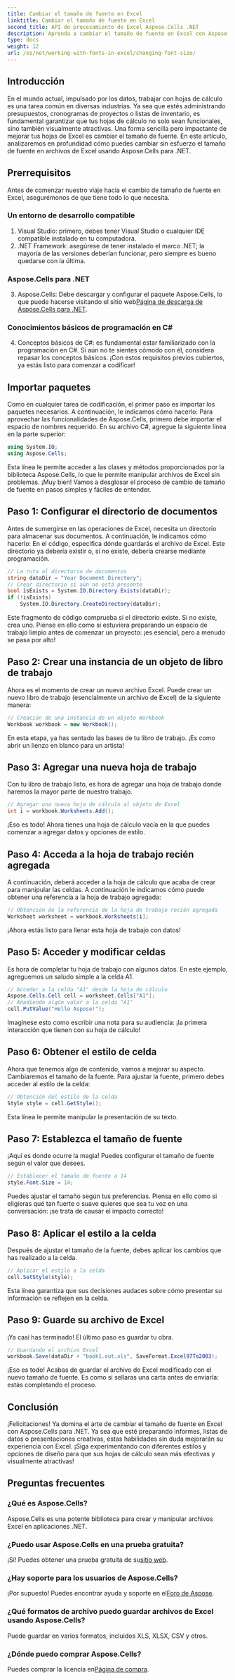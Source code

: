 ```yaml
---
title: Cambiar el tamaño de fuente en Excel
linktitle: Cambiar el tamaño de fuente en Excel
second_title: API de procesamiento de Excel Aspose.Cells .NET
description: Aprenda a cambiar el tamaño de fuente en Excel con Aspose.Cells para .NET. Esta sencilla guía le muestra paso a paso cómo codificar para que sus hojas de cálculo sean más atractivas.
type: docs
weight: 12
url: /es/net/working-with-fonts-in-excel/changing-font-size/
---
```

## Introducción
En el mundo actual, impulsado por los datos, trabajar con hojas de cálculo es una tarea común en diversas industrias. Ya sea que estés administrando presupuestos, cronogramas de proyectos o listas de inventario, es fundamental garantizar que tus hojas de cálculo no solo sean funcionales, sino también visualmente atractivas. Una forma sencilla pero impactante de mejorar tus hojas de Excel es cambiar el tamaño de fuente. En este artículo, analizaremos en profundidad cómo puedes cambiar sin esfuerzo el tamaño de fuente en archivos de Excel usando Aspose.Cells para .NET. 
## Prerrequisitos
Antes de comenzar nuestro viaje hacia el cambio de tamaño de fuente en Excel, asegurémonos de que tiene todo lo que necesita.
### Un entorno de desarrollo compatible
1. Visual Studio: primero, debes tener Visual Studio o cualquier IDE compatible instalado en tu computadora.
2. .NET Framework: asegúrese de tener instalado el marco .NET; la mayoría de las versiones deberían funcionar, pero siempre es bueno quedarse con la última.
### Aspose.Cells para .NET
3.  Aspose.Cells: Debe descargar y configurar el paquete Aspose.Cells, lo que puede hacerse visitando el sitio web[Página de descarga de Aspose.Cells para .NET](https://releases.aspose.com/cells/net/).
### Conocimientos básicos de programación en C#
4. Conceptos básicos de C#: es fundamental estar familiarizado con la programación en C#. Si aún no te sientes cómodo con él, considera repasar los conceptos básicos. 
¡Con estos requisitos previos cubiertos, ya estás listo para comenzar a codificar!
## Importar paquetes
Como en cualquier tarea de codificación, el primer paso es importar los paquetes necesarios. A continuación, le indicamos cómo hacerlo:
Para aprovechar las funcionalidades de Aspose.Cells, primero debe importar el espacio de nombres requerido. En su archivo C#, agregue la siguiente línea en la parte superior:
```csharp
using System.IO;
using Aspose.Cells;
```
Esta línea le permite acceder a las clases y métodos proporcionados por la biblioteca Aspose.Cells, lo que le permite manipular archivos de Excel sin problemas.
¡Muy bien! Vamos a desglosar el proceso de cambio de tamaño de fuente en pasos simples y fáciles de entender. 
## Paso 1: Configurar el directorio de documentos
Antes de sumergirse en las operaciones de Excel, necesita un directorio para almacenar sus documentos. A continuación, le indicamos cómo hacerlo:
En el código, especifica dónde guardarás el archivo de Excel. Este directorio ya debería existir o, si no existe, debería crearse mediante programación. 
```csharp
// La ruta al directorio de documentos
string dataDir = "Your Document Directory";
// Crear directorio si aún no está presente
bool isExists = System.IO.Directory.Exists(dataDir);
if (!isExists)
    System.IO.Directory.CreateDirectory(dataDir);
```
Este fragmento de código comprueba si el directorio existe. Si no existe, crea uno. Piense en ello como si estuviera preparando un espacio de trabajo limpio antes de comenzar un proyecto: ¡es esencial, pero a menudo se pasa por alto!
## Paso 2: Crear una instancia de un objeto de libro de trabajo
Ahora es el momento de crear un nuevo archivo Excel. 
Puede crear un nuevo libro de trabajo (esencialmente un archivo de Excel) de la siguiente manera:
```csharp
// Creación de una instancia de un objeto Workbook
Workbook workbook = new Workbook();
```
En esta etapa, ya has sentado las bases de tu libro de trabajo. ¡Es como abrir un lienzo en blanco para un artista!
## Paso 3: Agregar una nueva hoja de trabajo
Con tu libro de trabajo listo, es hora de agregar una hoja de trabajo donde haremos la mayor parte de nuestro trabajo.
```csharp
// Agregar una nueva hoja de cálculo al objeto de Excel
int i = workbook.Worksheets.Add();
```
¡Eso es todo! Ahora tienes una hoja de cálculo vacía en la que puedes comenzar a agregar datos y opciones de estilo.
## Paso 4: Acceda a la hoja de trabajo recién agregada
A continuación, deberá acceder a la hoja de cálculo que acaba de crear para manipular las celdas.
A continuación le indicamos cómo puede obtener una referencia a la hoja de trabajo agregada:
```csharp
// Obtención de la referencia de la hoja de trabajo recién agregada
Worksheet worksheet = workbook.Worksheets[i];
```
¡Ahora estás listo para llenar esta hoja de trabajo con datos!
## Paso 5: Acceder y modificar celdas
Es hora de completar tu hoja de trabajo con algunos datos.
En este ejemplo, agreguemos un saludo simple a la celda A1. 
```csharp
// Acceder a la celda "A1" desde la hoja de cálculo
Aspose.Cells.Cell cell = worksheet.Cells["A1"];
// Añadiendo algún valor a la celda "A1"
cell.PutValue("Hello Aspose!");
```
Imagínese esto como escribir una nota para su audiencia: ¡la primera interacción que tienen con su hoja de cálculo!
## Paso 6: Obtener el estilo de celda 
Ahora que tenemos algo de contenido, vamos a mejorar su aspecto. Cambiaremos el tamaño de la fuente.
Para ajustar la fuente, primero debes acceder al estilo de la celda:
```csharp
// Obtención del estilo de la celda
Style style = cell.GetStyle();
```
Esta línea le permite manipular la presentación de su texto. 
## Paso 7: Establezca el tamaño de fuente
¡Aquí es donde ocurre la magia! Puedes configurar el tamaño de fuente según el valor que desees.
```csharp
// Establecer el tamaño de fuente a 14
style.Font.Size = 14;
```
Puedes ajustar el tamaño según tus preferencias. Piensa en ello como si eligieras qué tan fuerte o suave quieres que sea tu voz en una conversación: ¡se trata de causar el impacto correcto!
## Paso 8: Aplicar el estilo a la celda
Después de ajustar el tamaño de la fuente, debes aplicar los cambios que has realizado a la celda.
```csharp
// Aplicar el estilo a la celda
cell.SetStyle(style);
```
Esta línea garantiza que sus decisiones audaces sobre cómo presentar su información se reflejen en la celda. 
## Paso 9: Guarde su archivo de Excel
¡Ya casi has terminado! El último paso es guardar tu obra.
```csharp
// Guardando el archivo Excel
workbook.Save(dataDir + "book1.out.xls", SaveFormat.Excel97To2003);
```
¡Eso es todo! Acabas de guardar el archivo de Excel modificado con el nuevo tamaño de fuente. Es como si sellaras una carta antes de enviarla: estás completando el proceso.
## Conclusión
¡Felicitaciones! Ya domina el arte de cambiar el tamaño de fuente en Excel con Aspose.Cells para .NET. Ya sea que esté preparando informes, listas de datos o presentaciones creativas, estas habilidades sin duda mejorarán su experiencia con Excel. ¡Siga experimentando con diferentes estilos y opciones de diseño para que sus hojas de cálculo sean más efectivas y visualmente atractivas!
## Preguntas frecuentes
### ¿Qué es Aspose.Cells?
Aspose.Cells es una potente biblioteca para crear y manipular archivos Excel en aplicaciones .NET.
### ¿Puedo usar Aspose.Cells en una prueba gratuita?
 ¡Sí! Puedes obtener una prueba gratuita de su[sitio web](https://releases.aspose.com/).
### ¿Hay soporte para los usuarios de Aspose.Cells?
 ¡Por supuesto! Puedes encontrar ayuda y soporte en el[Foro de Aspose](https://forum.aspose.com/c/cells/9).
### ¿Qué formatos de archivo puedo guardar archivos de Excel usando Aspose.Cells?
Puede guardar en varios formatos, incluidos XLS, XLSX, CSV y otros.
### ¿Dónde puedo comprar Aspose.Cells?
 Puedes comprar la licencia en[Página de compra](https://purchase.aspose.com/buy).